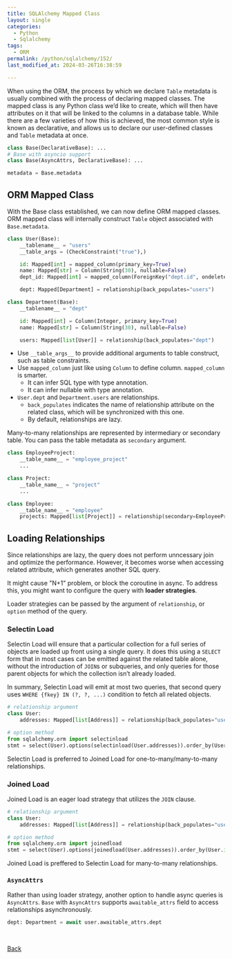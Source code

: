 ```yaml
---
title: SQLAlchemy Mapped Class
layout: single
categories:
  - Python
  - Sqlalchemy
tags:
  - ORM
permalink: /python/sqlalchemy/152/
last_modified_at: 2024-03-26T16:38:59

---
```


When using the ORM, the process by which we declare `Table` metadata is usually combined with the process of declaring mapped classes.
The mapped class is any Python class we’d like to create, which will then have attributes on it that will be linked to the columns in a database table.
While there are a few varieties of how this is achieved, the most common style is known as declarative,
and allows us to declare our user-defined classes and `Table` metadata at once.

```py
class Base(DeclarativeBase): ...
# Base with asyncio support
class Base(AsyncAttrs, DeclarativeBase): ...

metadata = Base.metadata
```

## ORM Mapped Class

With the Base class established, we can now define ORM mapped classes.
ORM mapped class will internally construct `Table` object associated with `Base.metadata`.

```py
class User(Base):
    __tablename__ = "users"
    __table_args = (CheckConstraint("true"),)

    id: Mapped[int] = mapped_column(primary_key=True)
    name: Mapped[str] = Column(String(30), nullable=False)
    dept_id: Mapped[int] = mapped_column(ForeignKey("dept.id", ondelete="CASCADE"), nullable=False)

    dept: Mapped[Department] = relationship(back_populates="users")

class Department(Base):
    __tablename__ = "dept"

    id: Mapped[int] = Column(Integer, primary_key=True)
    name: Mapped[str] = Column(String(30), nullable=False)

    users: Mapped[list[User]] = relationship(back_populates="dept")
```

* Use `__table_args__` to provide additional arguments to table construct, such as table constraints.
* Use `mapped_column` just like using `Column` to define column. `mapped_column` is smarter.
    * It can infer SQL type with type annotation.
    * It can infer nullable with type annotation.
* `User.dept` and `Department.users` are relationships.
    * `back_populates` indicates the name of relationship attribute on the related class, which will be synchronized with this one.
    * By default, relationships are lazy.

Many-to-many relationships are represented by intermediary or secondary table.
You can pass the table metadata as `secondary` argument.

```py
class EmployeeProject:
    __table_name__ = "employee_project"
    ...

class Project:
    __table_name__ = "project"
    ...

class Employee:
    __table_name__ = "employee"
    projects: Mapped[list[Project]] = relationship(secondary=EmployeeProject.__table__)
```

## Loading Relationships

Since relationships are lazy, the query does not perform unncessary join and optimize the performance.
However, it becomes worse when accessing related attribute, which generates another SQL query.

It might cause "N+1" problem, or block the coroutine in async.
To address this, you might want to configure the query with **loader strategies**.

Loader strategies can be passed by the argument of `relationship`,
or `option` method of the query.

### Selectin Load

Selectin Load will ensure that a particular collection for a full series of objects are loaded up front using a single query.
It does this using a `SELECT` form that in most cases can be emitted against the related table alone,
without the introduction of `JOIN`s or subqueries, and only queries for those parent objects for which the collection isn’t already loaded.

In summary, Selectin Load will emit at most two queries, that second query uses `WHERE {fkey} IN (?, ?, ...)` condition to fetch all related objects.

```py
# relationship argument
class User:
    addresses: Mapped[list[Address]] = relationship(back_populates="user", lazy="selectin")

# option method
from sqlalchemy.orm import selectinload
stmt = select(User).options(selectinload(User.addresses)).order_by(User.id)
```

Selectin Load is preferred to Joined Load for one-to-many/many-to-many relationships.

### Joined Load

Joined Load is an eager load strategy that utilizes the `JOIN` clause.

```py
# relationship argument
class User:
    addresses: Mapped[list[Address]] = relationship(back_populates="user", lazy="joined")

# option method
from sqlalchemy.orm import joinedload
stmt = select(User).options(joinedload(User.addresses)).order_by(User.id)
```

Joined Load is preffered to Selectin Load for many-to-many relationships.

### `AsyncAttrs`

Rather than using loader strategy, another option to handle async queries is `AsyncAttrs`.
`Base` with `AsyncAttrs` supports `awaitable_attrs` field to access relationships asynchronously.

```py
dept: Department = await user.awaitable_attrs.dept
```

<br>

[Back](/python/sqlalchemy/)